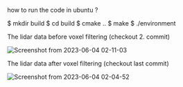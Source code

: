 
how to run the code in ubuntu ?

$ mkdir build
$ cd build
$ cmake ..
$ make
$ ./environment

The lidar data before voxel filtering (checkout 2. commit)

![Screenshot from 2023-06-04 02-11-03](https://github.com/altayilker/sensor_fusion/assets/31896212/c998e610-f881-4ab3-8864-23e9405e4f94)

The lidar data after voxel filtering (checkout last commit)

![Screenshot from 2023-06-04 02-04-52](https://github.com/altayilker/sensor_fusion/assets/31896212/65b28189-3f40-4c5b-b990-66e8aa1492f4)
